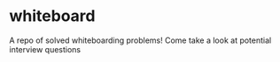 # whiteboard

A repo of solved whiteboarding problems! Come take a look at potential interview questions
